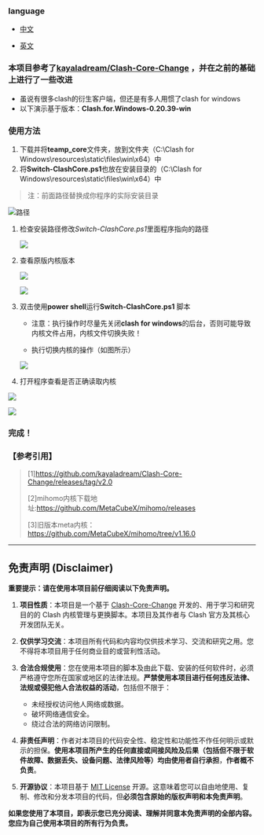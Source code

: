 ### language

- [中文](README.md)

- [英文](README_en.md)

### 本项目参考了[kayaladream/Clash-Core-Change](https://github.com/kayaladream/Clash-Core-Change) ，并在之前的基础上进行了一些改进



- 虽说有很多clash的衍生客户端，但还是有多人用惯了clash for windows
- 以下演示基于版本：**Clash.for.Windows-0.20.39-win**



### 使用方法

1. 下载并将**teamp_core**文件夹，放到文件夹（C:\Clash for Windows\resources\static\files\win\x64）中
2. 将**Switch-ClashCore.ps1**也放在安装目录的（C:\Clash for Windows\resources\static\files\win\x64）中

> 注：前面路径替换成你程序的实际安装目录

![路径](./images/path.png)

1. 检查安装路径修改*Switch-ClashCore.ps1*里面程序指向的路径

   ![](./images/path_2.png)

2. 查看原版内核版本

   ![](./images/%E5%8E%9F%E7%89%88%E5%86%85%E6%A0%B8.png)

   ![](./images/%E5%8E%9F%E7%89%88%E5%86%85%E6%A0%B8%E7%89%88%E6%9C%AC.png)

3. 双击使用**power shell**运行**Switch-ClashCore.ps1** 脚本

   - 注意：执行操作时尽量先关闭**clash for windows**的后台，否则可能导致内核文件占用，内核文件切换失败！

   - 执行切换内核的操作（如图所示）

   ![](./images/use_psl.png)

4. 打开程序查看是否正确读取内核

![](./images/%E5%88%87%E6%8D%A2%E5%90%8E%E7%9A%84%E5%86%85%E6%A0%B8%E7%89%88%E6%9C%AC1.png)

![](./images/%E5%88%87%E6%8D%A2%E5%90%8E%E7%9A%84%E5%86%85%E6%A0%B8%E7%89%88%E6%9C%AC2.png)



### 完成！



### 【参考引用】

> [1]https://github.com/kayaladream/Clash-Core-Change/releases/tag/v2.0
>
> 
>
> [2]mihomo内核下载地址:https://github.com/MetaCubeX/mihomo/releases
>
> 
>
> [3]旧版本meta内核：https://github.com/MetaCubeX/mihomo/tree/v1.16.0



---

## 免责声明 (Disclaimer)

**重要提示：请在使用本项目前仔细阅读以下免责声明。**

1.  **项目性质**：本项目是一个基于 [Clash-Core-Change](https://github.com/kayaladream/Clash-Core-Change) 开发的、用于学习和研究目的的 Clash 内核管理与更换脚本。本项目及其作者与 Clash 官方及其核心开发团队无关。

2.  **仅供学习交流**：本项目所有代码和内容均仅供技术学习、交流和研究之用。您不得将本项目用于任何商业目的或营利性活动。

3.  **合法合规使用**：您在使用本项目的脚本及由此下载、安装的任何软件时，必须严格遵守您所在国家或地区的法律法规。**严禁使用本项目进行任何违反法律、法规或侵犯他人合法权益的活动**，包括但不限于：
    *   未经授权访问他人网络或数据。
    *   破坏网络通信安全。
    *   绕过合法的网络访问限制。

4.  **非责任声明**：作者对本项目的代码安全性、稳定性和功能性不作任何明示或默示的担保。**使用本项目所产生的任何直接或间接风险及后果（包括但不限于软件故障、数据丢失、设备问题、法律风险等）均由使用者自行承担**，**作者概不负责**。

5.  **开源协议**：本项目基于 [MIT License](LICENSE) 开源。这意味着您可以自由地使用、复制、修改和分发本项目的代码，但**必须包含原始的版权声明和本免责声明**。

**如果您使用了本项目，即表示您已充分阅读、理解并同意本免责声明的全部内容。您应为自己使用本项目的所有行为负责。**